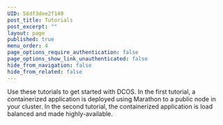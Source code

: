 ```yaml
---
UID: 56df3dee2f149
post_title: Tutorials
post_excerpt: ""
layout: page
published: true
menu_order: 4
page_options_require_authentication: false
page_options_show_link_unauthenticated: false
hide_from_navigation: false
hide_from_related: false
---
```

Use these tutorials to get started with DCOS. In the first tutorial, a containerized application is deployed using Marathon to a public node in your cluster. In the second tutorial, the containerized application is load balanced and made highly-available.